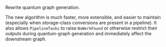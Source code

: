 Rewrite quantum graph generation.

The new algorithm is much faster, more extensible, and easier to maintain (especially when storage-class conversions are present in a pipeline).
It also allows `PipelineTasks` to raise `NoWorkFound` or otherwise restrict their outputs during quantum-graph generation and immediately affect the downstream graph.
